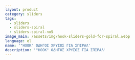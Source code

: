 ```yaml
---
layout: product
category: sliders
tags:
  - sliders
  - sliders-spiral
  - sliders-spiral-no5
image_main: /assets/img/hook-sliders-gold-for-spiral.webp
language: el
name: '"HOOK" ΟΔΗΓΟΣ ΧΡΥΣΟΣ ΓΙΑ ΣΠΙΡΑΛ'
description: '"HOOK" ΟΔΗΓΟΣ ΧΡΥΣΟΣ ΓΙΑ ΣΠΙΡΑΛ'
---
```

